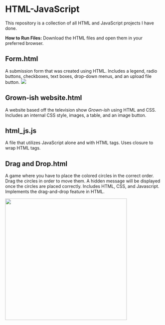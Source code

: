 # HTML-JavaScript

This repository is a collection of all HTML and JavaScript projects I have done.  

**How to Run Files:** Download the HTML files and open them in your preferred browser.


## Form.html
A submission form that was created using HTML.  Includes a legend, radio buttons, checkboxes, text boxes, drop-down menus, and an upload file button. 
![](https://github.com/tiabenson/HTML-JavaScript/blob/main/form.png)

## Grown-ish website.html
A website based off the television show *Grown-ish* using HTML and CSS. Includes an internal CSS style, images, a table, and an image button.

## html_js.js
A file that utilizes JavaScript alone and with HTML tags. Uses closure to wrap HTML tags.

## Drag and Drop.html
A game where you have to place the colored circles in the correct order. Drag the circles in order to move them. A hidden message will be displayed once the circles are placed correctly. Includes HTML, CSS, and Javascript. Implements the drag-and-drop feature in HTML. 

<img src="https://github.com/tiabenson/HTML-JavaScript/blob/main/drag_and_drop.png" width="390" height="390">
